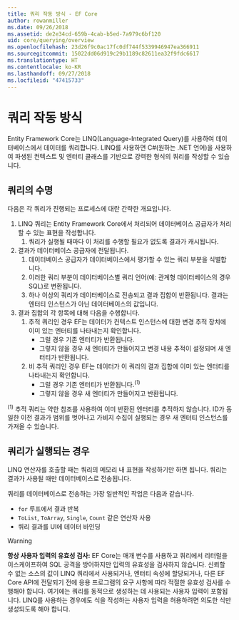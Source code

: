 ```yaml
---
title: 쿼리 작동 방식 - EF Core
author: rowanmiller
ms.date: 09/26/2018
ms.assetid: de2e34cd-659b-4cab-b5ed-7a979c6bf120
uid: core/querying/overview
ms.openlocfilehash: 23d26f9c0ac17fc0df744f5339946947ea366911
ms.sourcegitcommit: 15022dd06d919c29b1189c82611ea32f9fdc6617
ms.translationtype: HT
ms.contentlocale: ko-KR
ms.lasthandoff: 09/27/2018
ms.locfileid: "47415733"
---
```

# <a name="how-queries-work"></a>쿼리 작동 방식

Entity Framework Core는 LINQ(Language-Integrated Query)를 사용하여 데이터베이스에서 데이터를 쿼리합니다. LINQ를 사용하면 C#(원하는 .NET 언어)을 사용하여 파생된 컨텍스트 및 엔터티 클래스를 기반으로 강력한 형식의 쿼리를 작성할 수 있습니다. 

## <a name="the-life-of-a-query"></a>쿼리의 수명

다음은 각 쿼리가 진행되는 프로세스에 대란 간략한 개요입니다.

1. LINQ 쿼리는 Entity Framework Core에서 처리되어 데이터베이스 공급자가 처리할 수 있는 표현을 작성합니다.
   1. 쿼리가 실행될 때마다 이 처리를 수행할 필요가 없도록 결과가 캐시됩니다.
2. 결과가 데이터베이스 공급자에 전달됩니다.
   1. 데이터베이스 공급자가 데이터베이스에서 평가할 수 있는 쿼리 부분을 식별합니다.
   2. 이러한 쿼리 부분이 데이터베이스별 쿼리 언어(예: 관계형 데이터베이스의 경우 SQL)로 변환됩니다.
   3. 하나 이상의 쿼리가 데이터베이스로 전송되고 결과 집합이 반환됩니다. 결과는 엔터티 인스턴스가 아닌 데이터베이스의 값입니다.
3. 결과 집합의 각 항목에 대해 다음을 수행합니다.
   1. 추적 쿼리인 경우 EF는 데이터가 컨텍스트 인스턴스에 대한 변경 추적 장치에 이미 있는 엔터티를 나타내는지 확인합니다.
      * 그럴 경우 기존 엔터티가 반환됩니다.
      * 그렇지 않을 경우 새 엔터티가 만들어지고 변경 내용 추적이 설정되며 새 엔터티가 반환됩니다.
   2. 비 추적 쿼리인 경우 EF는 데이터가 이 쿼리의 결과 집합에 이미 있는 엔터티를 나타내는지 확인합니다.
      * 그럴 경우 기존 엔터티가 반환됩니다.<sup>(1)</sup>
      * 그렇지 않을 경우 새 엔터티가 만들어지고 반환됩니다.

<sup>(1)</sup> 추적 쿼리는 약한 참조를 사용하여 이미 반환된 엔터티를 추적하지 않습니다. ID가 동일한 이전 결과가 범위를 벗어나고 가비지 수집이 실행되는 경우 새 엔터티 인스턴스를 가져올 수 있습니다.

## <a name="when-queries-are-executed"></a>쿼리가 실행되는 경우

LINQ 연산자를 호출할 때는 쿼리의 메모리 내 표현을 작성하기만 하면 됩니다. 쿼리는 결과가 사용될 때만 데이터베이스로 전송됩니다.

쿼리를 데이터베이스로 전송하는 가장 일반적인 작업은 다음과 같습니다.
* `for` 루프에서 결과 반복
* `ToList`, `ToArray`, `Single`, `Count` 같은 연산자 사용
* 쿼리 결과를 UI에 데이터 바인딩

> [!WARNING]  
> **항상 사용자 입력의 유효성 검사:** EF Core는 매개 변수를 사용하고 쿼리에서 리터럴을 이스케이프하여 SQL 공격을 방어하지만 입력의 유효성을 검사하지 않습니다. 신뢰할 수 없는 소스의 값이 LINQ 쿼리에서 사용되거나, 엔터티 속성에 할당되거나, 다른 EF Core API에 전달되기 전에 응용 프로그램의 요구 사항에 따라 적절한 유효성 검사를 수행해야 합니다. 여기에는 쿼리를 동적으로 생성하는 데 사용되는 사용자 입력이 포함됩니다. LINQ를 사용하는 경우에도 식을 작성하는 사용자 입력을 허용하려면 의도한 식만 생성되도록 해야 합니다.
